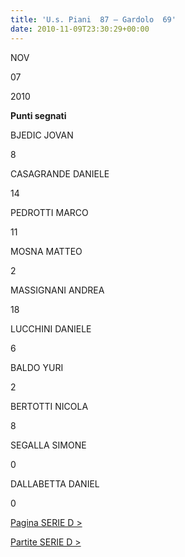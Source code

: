 ```yaml
---
title: 'U.s. Piani  87 – Gardolo  69'
date: 2010-11-09T23:30:29+00:00
---
```

NOV

07

2010

**Punti segnati**

BJEDIC JOVAN

8

CASAGRANDE DANIELE

14

PEDROTTI MARCO

11

MOSNA MATTEO

2

MASSIGNANI ANDREA

18

LUCCHINI DANIELE

6

BALDO YURI

2

BERTOTTI NICOLA

8

SEGALLA SIMONE

0

DALLABETTA DANIEL

0

[Pagina SERIE D >](http://www.basketgardolo.it/serie-d)

[Partite SERIE D >](http://www.basketgardolo.it/?tag=serie-d&cat=11)